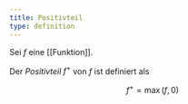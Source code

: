 ```yaml
---
title: Positivteil
type: definition
---
```


Sei $f$ eine [[Funktion]].

Der *Positivteil* $f^+$ von $f$ ist definiert als

$$
	f^+ = \max(f, 0)
$$